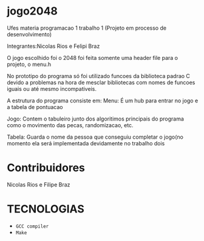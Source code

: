# jogo2048
Ufes materia programacao 1 trabalho 1 (Projeto em processo de desenvolvimento)

Integrantes:Nicolas Rios e Felipi Braz


O jogo escolhido foi o 2048
foi feita somente uma header file para o projeto, o menu.h

No prototipo do programa só foi utilizado funcoes da biblioteca padrao C devido a problemas na hora de mesclar bibliotecas com nomes de funcoes iguais ou até
mesmo incompativeis.

A estrutura do programa consiste em:
  Menu: É um hub para entrar no jogo e a tabela de pontuacao
  
  Jogo: Contem o tabuleiro junto dos algoritimos principais do programa como o movimento das pecas, randomizacao, etc.
  
  Tabela: Guarda o nome da pessoa que conseguiu completar o jogo(no momento ela será implementada devidamente no trabalho dois
  

# Contribuidores  
  Nicolas Rios e
  Filipe Braz
# TECNOLOGIAS
- `GCC compiler` 
- `Make`
